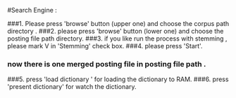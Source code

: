 #Search Engine :

###1. Please press 'browse' button (upper one) and choose the corpus path directory .
###2. please press 'browse' button (lower one) and choose the posting file path directory.
###3. if you like run the process with stemming , please mark V in 'Stemming' check box.
###4. please press 'Start'.
### now there is one merged posting file in posting file path .
###5. press 'load dictionary ' for loading the dictionary to RAM.
###6. press 'present dictionary' for watch the dictionary.
 
